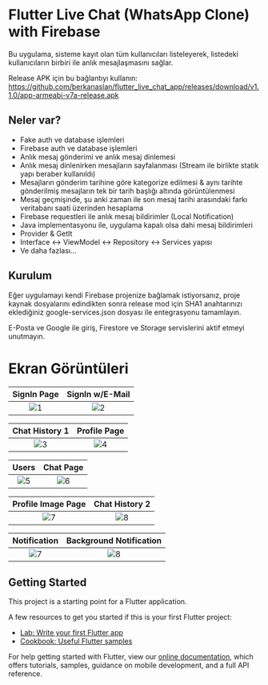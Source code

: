 # Flutter Live Chat (WhatsApp Clone) with Firebase

Bu uygulama, sisteme kayıt olan tüm kullanıcıları listeleyerek, listedeki kullanıcıların birbiri ile anlık mesajlaşmasını sağlar.

Release APK için bu bağlantıyı kullanın: https://github.com/berkanaslan/flutter_live_chat_app/releases/download/v1.1.0/app-armeabi-v7a-release.apk

## Neler var?

  - Fake auth ve database işlemleri
  - Firebase auth ve database işlemleri
  - Anlık mesaj gönderimi ve anlık mesaj dinlemesi
  - Anlık mesaj dinlenirken mesajların sayfalanması (Stream ile birlikte statik yapı beraber kullanıldı)
  - Mesajların gönderim tarihine göre kategorize edilmesi & aynı tarihte gönderilmiş mesajların tek bir tarih başlığı altında görüntülenmesi
  - Mesaj geçmişinde, şu anki zaman ile son mesaj tarihi arasındaki farkı veritabanı saati üzerinden hesaplama
  - Firebase requestleri ile anlık mesaj bildirimler (Local Notification)
  - Java implementasyonu ile, uygulama kapalı olsa dahi mesaj bildirimleri
  - Provider & GetIt
  - Interface <-> ViewModel <-> Repository <-> Services yapısı
  - Ve daha fazlası...


## Kurulum

Eğer uygulamayı kendi Firebase projenize bağlamak istiyorsanız, proje kaynak dosyalarını edindikten sonra release mod için SHA1 anahtarınızı eklediğiniz google-services.json dosyası ile entegrasyonu tamamlayın.

E-Posta ve Google ile giriş, Firestore ve Storage servislerini aktif etmeyi unutmayın.


# Ekran Görüntüleri
SignIn Page             |  SignIn w/E-Mail
:-------------------------:|:-------------------------:
![1](https://berkanaslan.com/wp-content/uploads/2020/10/signinpage-709x1536.jpg)  |  ![2](https://berkanaslan.com/wp-content/uploads/2020/10/signinwithmailandpass-709x1536.jpg)

Chat History 1             |  Profile Page
:-------------------------:|:-------------------------:
![3](https://berkanaslan.com/wp-content/uploads/2020/10/chathistory1-709x1536.jpg)  |  ![4](https://berkanaslan.com/wp-content/uploads/2020/10/profile-709x1536.jpg)

Users             |  Chat Page
:-------------------------:|:-------------------------:
![5](https://berkanaslan.com/wp-content/uploads/2020/10/users-709x1536.jpg)  |  ![6](https://berkanaslan.com/wp-content/uploads/2020/10/chatpage-709x1536.jpg)

Profile Image Page             |  Chat History 2
:-------------------------:|:-------------------------:
![7](https://berkanaslan.com/wp-content/uploads/2020/10/userprofilephoto-709x1536.jpg)  |  ![8](https://berkanaslan.com/wp-content/uploads/2020/10/chathistory2-709x1536.jpg)

Notification          |  Background Notification
:-------------------------:|:-------------------------:
![7](https://berkanaslan.com/wp-content/uploads/2020/10/notification-709x1536.jpg)  |  ![8](https://berkanaslan.com/wp-content/uploads/2020/10/background-notification-709x1536.jpg)

## Getting Started

This project is a starting point for a Flutter application.

A few resources to get you started if this is your first Flutter project:

- [Lab: Write your first Flutter app](https://flutter.dev/docs/get-started/codelab)
- [Cookbook: Useful Flutter samples](https://flutter.dev/docs/cookbook)

For help getting started with Flutter, view our
[online documentation](https://flutter.dev/docs), which offers tutorials,
samples, guidance on mobile development, and a full API reference.
